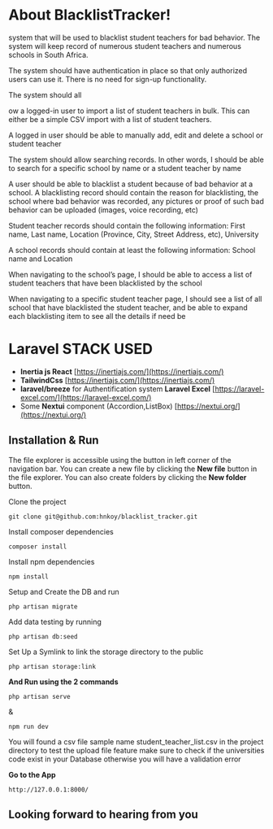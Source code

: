 # About BlacklistTracker!

system that will be used to blacklist student teachers for bad behavior. The system will keep record of numerous student teachers and numerous schools in South Africa.

The system should have authentication in place so that only authorized users can use it. There is no need for sign-up functionality.

The system should all



ow a logged-in user to import a list of student teachers in bulk. This can either be a simple CSV import with a list of student teachers.

A logged in user should be able to manually add, edit and delete a school or student teacher

The system should allow searching records. In other words, I should be able to search for a specific school by name or a student teacher by name

A user should be able to blacklist a student because of bad behavior at a school. A blacklisting record should contain the reason for blacklisting, the school where bad behavior was recorded, any pictures or proof of such bad behavior can be uploaded (images, voice recording, etc)

Student teacher records should contain the following information: First name, Last name, Location (Province, City, Street Address, etc), University

A school records should contain at least the following information: School name and Location

When navigating to the school’s page, I should be able to access a list of student teachers that have been blacklisted by the school

When navigating to a specific student teacher page, I should see a list of all school that have blacklisted the student teacher, and be able to expand each blacklisting item to see all the details if need be


# Laravel STACK USED

 - **Inertia js React** [https://inertiajs.com/](https://inertiajs.com/)
 -  **TailwindCss** [https://inertiajs.com/](https://inertiajs.com/)
 -   **laravel/breeze** for Authentification system
   **Laravel Excel** [https://laravel-excel.com/](https://laravel-excel.com/) 
 -   Some **Nextui** component (Accordion,ListBox) [https://nextui.org/](https://nextui.org/) 


## Installation & Run

The file explorer is accessible using the button in left corner of the navigation bar. You can create a new file by clicking the **New file** button in the file explorer. You can also create folders by clicking the **New folder** button.

Clone the project

    git clone git@github.com:hnkoy/blacklist_tracker.git
    
Install composer dependencies

    composer install

Install npm dependencies

    npm install

Setup and Create the DB and run 

    php artisan migrate

Add data testing by running

    php artisan db:seed

Set Up a Symlink to link the storage directory to the public

    php artisan storage:link



**And Run using the 2 commands** 


    php artisan serve


&

    npm run dev

You will found a csv file sample name student_teacher_list.csv in the project directory to test the upload file feature make sure to check if the universities code exist in your Database otherwise you will have a validation error

**Go to the App** 

    http://127.0.0.1:8000/

## Looking forward to hearing from you
